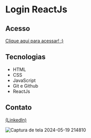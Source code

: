 # Login ReactJs

## Acesso
 [Clique aqui para acessar! :)](https://login-react-js-two.vercel.app/)

## Tecnologias

- HTML
- CSS
- JavaScript
- Git e Github
- ReactJs

## Contato
[(LinkedIn)](https://www.linkedin.com/in/grazielly-raissa-pereira-b511342b6?utm_source=share&utm_campaign=share_via&utm_content=profile&utm_medium=android_app)

![Captura de tela 2024-05-19 214810](https://github.com/GraziellyRaissa1/Login-ReactJs/assets/147439694/9ec471bb-361f-494a-9c71-44f945b7c4e4)
